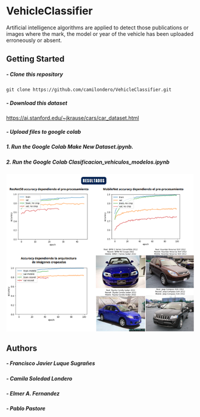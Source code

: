 # VehicleClassifier
Artificial intelligence algorithms are applied to detect those publications or images where the mark, the model or year of the vehicle has been uploaded erroneously or absent.

## Getting Started
##### - Clone this repository
 `git clone https://github.com/camilondero/VehicleClassifier.git `
 
##### - Download this dataset
https://ai.stanford.edu/~jkrause/cars/car_dataset.html

##### - Upload files to google colab
#####  1. Run the Google Colab Make New Dataset.ipynb.
#####  2. Run the Google Colab Clasificacion_vehiculos_modelos.ipynb

<img src="/Resultados.png" alt="resultado"/>

## Authors
##### - Francisco Javier Luque Sugrañes
##### - Camila Soledad Londero
##### - Elmer A. Fernandez
##### - Pablo Pastore




